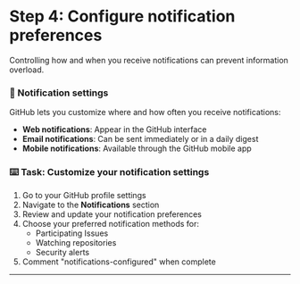 # Step 4: Configure notification preferences

Controlling how and when you receive notifications can prevent information overload.

### 🔔 Notification settings

GitHub lets you customize where and how often you receive notifications:

- **Web notifications**: Appear in the GitHub interface
- **Email notifications**: Can be sent immediately or in a daily digest
- **Mobile notifications**: Available through the GitHub mobile app

### :keyboard: Task: Customize your notification settings

1. Go to your GitHub profile settings
2. Navigate to the **Notifications** section
3. Review and update your notification preferences
4. Choose your preferred notification methods for:
   - Participating Issues
   - Watching repositories
   - Security alerts
5. Comment "notifications-configured" when complete

---

